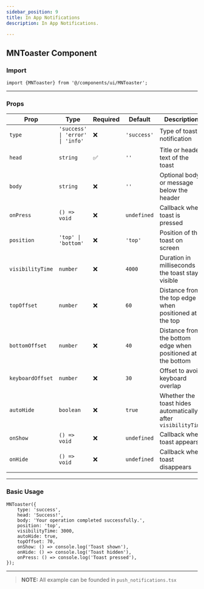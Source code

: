 ```yaml
---
sidebar_position: 9
title: In App Notifications
description: In App Notifications.

---
```


## MNToaster Component

### Import

```tsx
import {MNToaster} from '@/components/ui/MNToaster';
```

---

### Props

| Prop             | Type                             | Required | Default     | Description                                                  |
|------------------|----------------------------------|----------|-------------|--------------------------------------------------------------|
| `type`           | `'success' \| 'error' \| 'info'` | ❌        | `'success'` | Type of toast notification                                   |
| `head`           | `string`                         | ✅        | `''`        | Title or header text of the toast                            |
| `body`           | `string`                         | ❌        | `''`        | Optional body or message below the header                    |
| `onPress`        | `() => void`                     | ❌        | `undefined` | Callback when toast is pressed                               |
| `position`       | `'top' \| 'bottom'`              | ❌        | `'top'`     | Position of the toast on screen                              |
| `visibilityTime` | `number`                         | ❌        | `4000`      | Duration in milliseconds the toast stays visible             |
| `topOffset`      | `number`                         | ❌        | `60`        | Distance from the top edge when positioned at the top        |
| `bottomOffset`   | `number`                         | ❌        | `40`        | Distance from the bottom edge when positioned at the bottom  |
| `keyboardOffset` | `number`                         | ❌        | `30`        | Offset to avoid keyboard overlap                             |
| `autoHide`       | `boolean`                        | ❌        | `true`      | Whether the toast hides automatically after `visibilityTime` |
| `onShow`         | `() => void`                     | ❌        | `undefined` | Callback when toast appears                                  |
| `onHide`         | `() => void`                     | ❌        | `undefined` | Callback when toast disappears                               |

---

### Basic Usage

```tsx
MNToaster({
    type: 'success',
    head: 'Success!',
    body: 'Your operation completed successfully.',
    position: 'top',
    visibilityTime: 3000,
    autoHide: true,
    topOffset: 70,
    onShow: () => console.log('Toast shown'),
    onHide: () => console.log('Toast hidden'),
    onPress: () => console.log('Toast pressed'),
});
```

---

> **NOTE:**
> All example can be founded in `push_notifications.tsx`